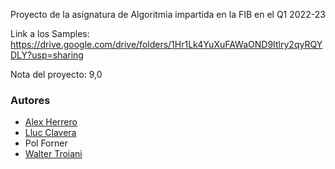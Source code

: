 Proyecto de la asignatura de Algoritmia impartida en la FIB en el Q1 2022-23

Link a los Samples: https://drive.google.com/drive/folders/1Hr1Lk4YuXuFAWaOND9Itlry2qyRQYDLY?usp=sharing

Nota del proyecto: 9,0

### Autores
- [Alex Herrero](https://github.com/AleexHrB)
- [Lluc Clavera](https://github.com/LlucCC)
- Pol Forner
- [Walter Troiani](https://github.com/eZWALT)

